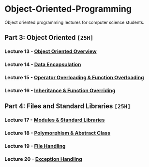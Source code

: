 # Object-Oriented-Programming
Object oriented programming lectures for computer science students.

## Part 3: Object Oriented `[25H]`

### Lecture 13 - [Object Oriented Overview]()
### Lecture 14 - [Data Encapsulation]()
### Lecture 15 - [Operator Overloading & Function Overloading]()
### Lecture 16 - [Inheritance & Function Overriding]()

## Part 4: Files and Standard Libraries `[25H]`

### Lecture 17 - [Modules & Standard Libraries]()
### Lecture 18 - [Polymorphism & Abstract Class]()
### Lecture 19 - [File Handling]()
### Lecture 20 - [Exception Handling]()
